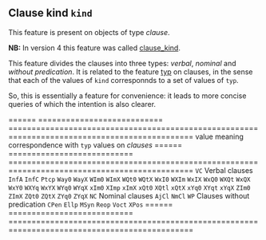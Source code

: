 Clause kind `kind`
-------------------------------------------------------------------

This feature is present on objects of type *clause*.

**NB:**
In version 4 this feature was called [clause_kind](clause_kind).

This feature divides the clauses into three types: *verbal*, *nominal* and *without predication*.
It is related to the feature [typ](typ) on clauses, in the sense that each of the values of `kind` 
corresponnds to a set of values of `typ`.

So, this is essentially a feature for convenience: it leads to more concise queries of which the intention is also clearer.

====== =========================== ==============================================================================================
value  meaning                     correspondence with `typ` values on *clauses*
====== =========================== ==============================================================================================
`VC` Verbal clauses              `InfA` `InfC` `Ptcp` `Way0` `WayX` `WIm0` `WImX` `WQt0` `WQtX` `WxI0`
                                   `WXIm` `WxIX` `WxQ0` `WXQt` `WxQX` `WxY0` `WXYq` `WxYX` `WYq0` `WYqX`
                                   `xIm0` `XImp` `xImX` `xQt0` `XQtl` `xQtX` `xYq0` `XYqt` `xYqX` `ZIm0`
                                   `ZImX` `ZQt0` `ZQtX` `ZYq0` `ZYqX`
`NC` Nominal clauses             `AjCl` `NmCl`
`WP` Clauses without predication `CPen` `Ellp` `MSyn` `Reop` `Voct` `XPos`
====== =========================== ==============================================================================================

